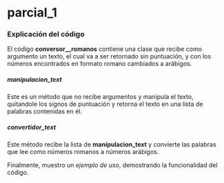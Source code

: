# parcial_1

### Explicación del código

El código **conversor__romanos** contiene una clase que recibe como argumento un texto, el cual va a ser retornado sin puntuación, y con los números encontrados en formato romano cambiados a arábigos.

##### manipulacion_text

Este es un método que no recibe argumentos y manipula el texto, quitandole los signos de puntuación y retorna el texto en una lista de palabras contenidas en él.

##### convertidor_text

Este método recibe la lista de **manipulacion_text** y convierte las palabras que lee como números romanos a números arábigos.

Finalmente, muestro un *ejemplo de uso*, demostrando la funcionalidad del código.
